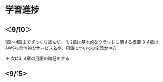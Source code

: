 # 学習進捗
## ＜9/10＞
1章〜4章までざっくり読んだ。
1, 2章は基本的なクラウドに関する概要
3, 4章はAWSの具体的なサービス名や、用語についての定義が中心

-> 次は3, 4章の用語の暗記をする

## <9/15>

